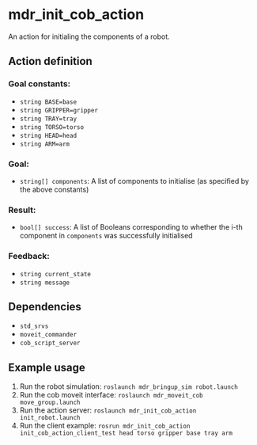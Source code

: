 # mdr_init_cob_action

An action for initialing the components of a robot.

## Action definition

### Goal constants:

* ``string BASE=base``
* ``string GRIPPER=gripper``
* ``string TRAY=tray``
* ``string TORSO=torso``
* ``string HEAD=head``
* ``string ARM=arm``

### Goal:

* ``string[] components``: A list of components to initialise (as specified by the above constants)

### Result:

* ``bool[] success``: A list of Booleans corresponding to whether the i-th component in ``components`` was successfully initialised

### Feedback:

* ``string current_state``
* ``string message``

## Dependencies

* ``std_srvs``
* ``moveit_commander``
* ``cob_script_server``

## Example usage

1. Run the robot simulation: ``roslaunch mdr_bringup_sim robot.launch``
2. Run the cob moveit interface: ``roslaunch mdr_moveit_cob move_group.launch``
3. Run the action server: ``roslaunch mdr_init_cob_action init_robot.launch``
4. Run the client example: ``rosrun mdr_init_cob_action init_cob_action_client_test head torso gripper base tray arm``
